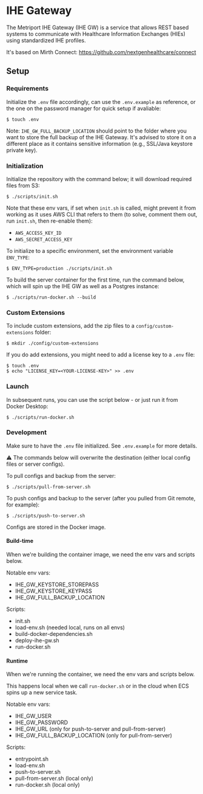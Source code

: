 # IHE Gateway

The Metriport IHE Gateway (IHE GW) is a service that allows REST based systems to communicate with
Healthcare Information Exchanges (HIEs) using standardized IHE profiles.

It's based on Mirth Connect: https://github.com/nextgenhealthcare/connect

## Setup

### Requirements

Initialize the `.env` file accordingly, can use the `.env.example` as reference, or the one on the
password manager for quick setup if avaliable:

```shell
$ touch .env
```

Note: `IHE_GW_FULL_BACKUP_LOCATION` should point to the folder where you want to store the full
backup of the IHE Gateway. It's advised to store it on a different place as it contains sensitive
information (e.g., SSL/Java keystore private key).

### Initialization

Initialize the repository with the command below; it will download required files from S3:

```shell
$ ./scripts/init.sh
```

Note that these env vars, if set when `init.sh` is called, might prevent it from working as it uses
AWS CLI that refers to them (to solve, comment them out, run `init.sh`, then re-enable them):

- `AWS_ACCESS_KEY_ID`
- `AWS_SECRET_ACCESS_KEY`

To initialize to a specific environment, set the environment variable `ENV_TYPE`:

```shell
$ ENV_TYPE=production ./scripts/init.sh
```

To build the server container for the first time, run the command below, which will spin up the
IHE GW as well as a Postgres instance:

```shell
$ ./scripts/run-docker.sh --build
```

### Custom Extensions

To include custom extensions, add the zip files to a `config/custom-extensions` folder:

```shell
$ mkdir ./config/custom-extensions
```

If you do add extensions, you might need to add a license key to a `.env` file:

```shell
$ touch .env
$ echo "LICENSE_KEY=<YOUR-LICENSE-KEY>" >> .env
```

### Launch

In subsequent runs, you can use the script below - or just run it from Docker Desktop:

```shell
$ ./scripts/run-docker.sh
```

### Development

Make sure to have the `.env` file initialized. See `.env.example` for more details.

:warning: The commands below will overwrite the destination (either local config files or server
configs).

To pull configs and backup from the server:

```shell
$ ./scripts/pull-from-server.sh
```

To push configs and backup to the server (after you pulled from Git remote, for example):

```shell
$ ./scripts/push-to-server.sh
```

Configs are stored in the Docker image.

#### Build-time

When we're building the container image, we need the env vars and scripts below.

Notable env vars:

- IHE_GW_KEYSTORE_STOREPASS
- IHE_GW_KEYSTORE_KEYPASS
- IHE_GW_FULL_BACKUP_LOCATION

Scripts:

- init.sh
- load-env.sh (needed local, runs on all envs)
- build-docker-dependencies.sh
- deploy-ihe-gw.sh
- run-docker.sh

#### Runtime

When we're running the container, we need the env vars and scripts below.

This happens local when we call `run-docker.sh` or in the cloud when ECS spins up a new
service task.

Notable env vars:

- IHE_GW_USER
- IHE_GW_PASSWORD
- IHE_GW_URL (only for push-to-server and pull-from-server)
- IHE_GW_FULL_BACKUP_LOCATION (only for pull-from-server)

Scripts:

- entrypoint.sh
- load-env.sh
- push-to-server.sh
- pull-from-server.sh (local only)
- run-docker.sh (local only)
